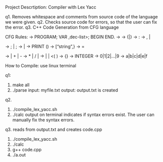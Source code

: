 Project Descrtiption: Compiler with Lex Yacc 

q1. Removes whitespace and comments from source code of the language we were given.
q2. Checks source code for errors, so that the user can fix the error.
q3. C++ Code Generation from CFG language 

CFG Rules:
<start> -> PROGRAM<pname>; VAR ,dec-list>; BEGIN <stat-list> END.
<pname>     -> <id>
<id>        -> <letter>{<letter>|<digit>}
<dec-list>  -> <dec> : <type>
<dec>       -> <id>, <dec> | <id>

<stat-list> -> <stat>; | <stat>; <stat-list>
<stat>      -> <print> | <assign>
<print>     -> PRINT (<output>)
<output>    -> [“string”,} <id>
<assign>    -> <id> = <expr>

<expr>      -> <term> | <expr> + <term> | <expr> - <term>
<term>      -> <term> * <factor> | <term> / <factor> | <factor>
<factor>    -> <id> | <number> | <( <expr> )
<number>    -> <digit>{<digit>}
<type>      -> INTEGER
<digit>     -> 0|1|2|…|9
<letter>    -> a|b|c|d|e|f


How to Compile: use linux terminal

q1:
1. make all 
2. ./parse
input: myfile.txt
output: output.txt is created 

q2. 
1. ./compile_lex_yacc.sh
2. ./calc
output on terminal indicates if syntax errors exist.  The user can manually fix the syntax errors.

q3. reads from output.txt and creates code.cpp
1. ./compile_lex_yacc.sh
2. ./calc
3. g++ code.cpp
4. ./a.out 







